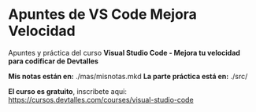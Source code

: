 # Apuntes de VS Code Mejora Velocidad

Apuntes y práctica del curso **Visual Studio Code - Mejora tu velocidad para codificar de Devtalles**

**Mis notas están en:** ./mas/misnotas.mkd
**La parte práctica está en:** ./src/

**El curso es gratuito**, inscribete aqui: https://cursos.devtalles.com/courses/visual-studio-code
